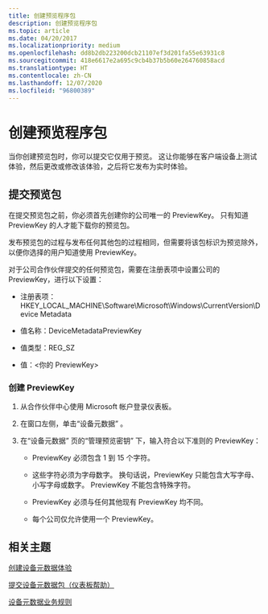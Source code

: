 ```yaml
---
title: 创建预览程序包
description: 创建预览程序包
ms.topic: article
ms.date: 04/20/2017
ms.localizationpriority: medium
ms.openlocfilehash: dd8b2db223200dcb21107ef3d201fa55e63931c8
ms.sourcegitcommit: 418e6617e2a695c9cb4b37b5b60e264760858acd
ms.translationtype: HT
ms.contentlocale: zh-CN
ms.lasthandoff: 12/07/2020
ms.locfileid: "96800389"
---
```

# <a name="creating-a-preview-package"></a>创建预览程序包

当你创建预览包时，你可以提交它仅用于预览。 这让你能够在客户端设备上测试体验，然后更改或修改该体验，之后将它发布为实时体验。

## <a name="submitting-a-preview-package"></a>提交预览包

在提交预览包之前，你必须首先创建你的公司唯一的 PreviewKey。 只有知道 PreviewKey 的人才能下载你的预览包。

发布预览包的过程与发布任何其他包的过程相同，但需要将该包标识为预览除外，以便你选择的用户知道使用 PreviewKey。

对于公司合作伙伴提交的任何预览包，需要在注册表项中设置公司的 PreviewKey，进行以下设置：

- 注册表项：HKEY\_LOCAL\_MACHINE\\Software\\Microsoft\\Windows\\CurrentVersion\\Device Metadata

- 值名称：DeviceMetadataPreviewKey

- 值类型：REG\_SZ

- 值：&lt;你的 PreviewKey&gt;

### <a name="to-create-a-previewkey"></a>创建 PreviewKey

1. 从合作伙伴中心使用 Microsoft 帐户登录仪表板。

2. 在窗口左侧，单击“设备元数据”  。

3. 在“设备元数据”  页的“管理预览密钥”  下，输入符合以下准则的 PreviewKey：

    - PreviewKey 必须包含 1 到 15 个字符。

    - 这些字符必须为字母数字。 换句话说，PreviewKey 只能包含大写字母、小写字母或数字。 PreviewKey 不能包含特殊字符。

    - PreviewKey 必须与任何其他现有 PreviewKey 均不同。

    - 每个公司仅允许使用一个 PreviewKey。

## <a name="related-topics"></a>相关主题


[创建设备元数据体验](create-a-device-metadata-experience.md)

[提交设备元数据包（仪表板帮助）](submit-a-device-metadata-package--dashboard-help-.md)

[设备元数据业务规则](device-metadata-business-rules.md)
